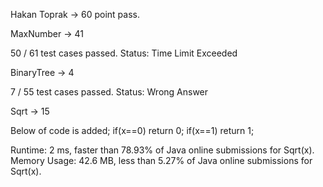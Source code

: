 Hakan Toprak -> 60 point pass.

MaxNumber -> 41

50 / 61 test cases passed.
Status: Time Limit Exceeded

BinaryTree -> 4

7 / 55 test cases passed.
Status: Wrong Answer

Sqrt -> 15

Below of code is added;
if(x==0) return 0;
if(x==1) return 1;

Runtime: 2 ms, faster than 78.93% of Java online submissions for Sqrt(x).
Memory Usage: 42.6 MB, less than 5.27% of Java online submissions for Sqrt(x).


